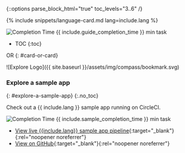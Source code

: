 {::options parse_block_html="true" toc_levels="3..6" /}

<div id="cards">
<div class="card">

{% include snippets/language-card.md lang=include.lang %}

<div id="completion-time" class="card">
<img alt="Completion Time" src="{{ site.baseurl }}/assets/img/compass/git-commit.svg">
<span>{{ include.guide_completion_time }} min task</span>
</div>

* TOC
{:toc}
</div>
<div id="card-or-card-container">
OR
{: #card-or-card}
</div>
<div class="card">

![Explore Logo]({{ site.baseurl }}/assets/img/compass/bookmark.svg)
### Explore a sample app
{: #explore-a-sample-app}
{:.no_toc}

Check out a {{ include.lang }} sample app running on CircleCI.

<div id="completion-time" class="card">
<img alt="Completion Time" src="{{ site.baseurl }}/assets/img/compass/repo-forked.svg">
<span>{{ include.sample_completion_time }} min task</span>
</div>

* [View live {{include.lang}} sample app pipeline]({{site.cci_public_org_url}}/circleci-demo-{{include.demo_url_suffix}}){:target="_blank"}{:rel="noopener noreferrer"}
* [View on GitHub]({{site.gh_public_org_url}}/circleci-demo-{{include.demo_url_suffix}}){:target="_blank"}{:rel="noopener noreferrer"}
</div>
</div>
